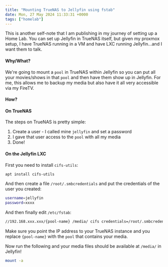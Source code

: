 ```yaml
---
title: "Mounting TrueNAS to Jellyfin using fstab"
date: Mon, 27 May 2024 11:33:31 +0000
tags: ["homelab"]
---
```


This is another self-note that I am publishing in my journey of setting up a Home Lab. You can set up Jellyfin in TrueNAS itself, but given my proxmox setup, I have TrueNAS running in a VM and have LXC running Jellyfin...and I want them to talk.

#### Why/What?

We're going to mount a `pool` in TrueNAS within Jellyfin so you can put all your movies/shows in that `pool` and then have them show up in Jellyfin. For me, this allows me to backup my media but also have it all very accessible via my FireTV.

#### How?

#### On TrueNAS

The steps on TrueNAS is pretty simple:
  1. Create a user - I called mine `jellyfin` and set a password
  2. I gave that user access to the `pool` with all my media
  3. Done!

#### On the Jellyfin LXC

First you need to install `cifs-utils`:

```sh
apt install cifs-utils
```

And then create a file `/root/.smbcredentials` and put the credentials of the user you created:

```sh
username=jellyfin
password=xxxx
```

And then finally edit `/etc/fstab`:

```sh
//192.168.xxx.xxx/{pool-name} /media/ cifs credentials=/root/.smbcredentials,x-systemd.automount,uid=0,gid=0,iocharset=utf8,file_mode=0777,dir_mode=0777,vers=3.0 0 0
```

Make sure you point the IP address to your TrueNAS instance and you replace `{pool-name}` with the `pool` that contains your media.

Now run the following and your media files should be available at `/media/` in Jellyfin!

```sh
mount -a
```
